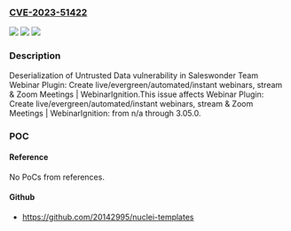 ### [CVE-2023-51422](https://cve.mitre.org/cgi-bin/cvename.cgi?name=CVE-2023-51422)
![](https://img.shields.io/static/v1?label=Product&message=Webinar%20Plugin%3A%20Create%20live%2Fevergreen%2Fautomated%2Finstant%20webinars%2C%20stream%20%26%20Zoom%20Meetings%20%7C%20WebinarIgnition&color=blue)
![](https://img.shields.io/static/v1?label=Version&message=n%2Fa%3C%3D%203.05.0%20&color=brighgreen)
![](https://img.shields.io/static/v1?label=Vulnerability&message=CWE-502%20Deserialization%20of%20Untrusted%20Data&color=brighgreen)

### Description

Deserialization of Untrusted Data vulnerability in Saleswonder Team Webinar Plugin: Create live/evergreen/automated/instant webinars, stream & Zoom Meetings | WebinarIgnition.This issue affects Webinar Plugin: Create live/evergreen/automated/instant webinars, stream & Zoom Meetings | WebinarIgnition: from n/a through 3.05.0.

### POC

#### Reference
No PoCs from references.

#### Github
- https://github.com/20142995/nuclei-templates

